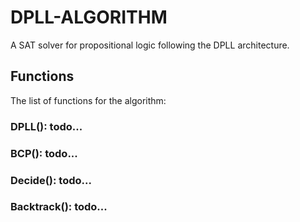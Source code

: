 # DPLL-ALGORITHM
A SAT solver for propositional logic following the DPLL architecture. 

## Functions
The list of functions for the algorithm:

### DPLL(): todo...

### BCP(): todo...

### Decide(): todo...

### Backtrack(): todo...

